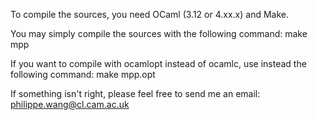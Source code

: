 To compile the sources, you need OCaml (3.12 or 4.xx.x) and Make.

You may simply compile the sources with the following command:
make mpp

If you want to compile with ocamlopt instead of ocamlc, use instead the following command:
make mpp.opt

If something isn't right, please feel free to send me an email: philippe.wang@cl.cam.ac.uk




